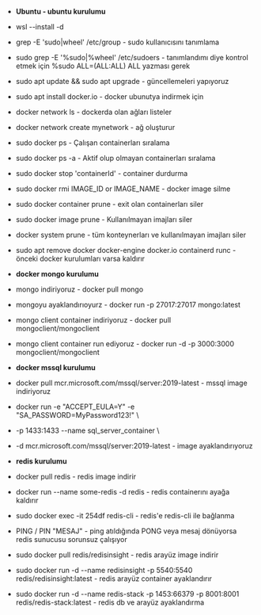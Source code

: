 - **Ubuntu - ubuntu kurulumu**
- wsl --install -d 
- grep -E 'sudo|wheel' /etc/group - sudo kullanıcısını tanımlama
- sudo grep -E '%sudo|%wheel' /etc/sudoers - tanımlandımı diye kontrol etmek için %sudo ALL=(ALL:ALL) ALL yazması gerek
- sudo apt update && sudo apt upgrade - güncellemeleri yapıyoruz
- sudo apt install docker.io - docker ubunutya indirmek için

- docker network ls - dockerda olan ağları listeler
- docker network create mynetwork - ağ oluşturur
- sudo docker ps - Çalışan containerları sıralama 
- sudo docker ps -a - Aktif olup olmayan containerları sıralama
- sudo docker stop 'containerId' - container durdurma
- sudo docker rmi IMAGE_ID or IMAGE_NAME - docker image silme
- sudo docker container prune - exit olan containerları siler
- sudo docker image prune - Kullanılmayan imajları siler
- docker system prune - tüm konteynerları ve kullanılmayan imajları siler
- sudo apt remove docker docker-engine docker.io containerd runc - önceki docker kurulumları varsa kaldırır

- **docker mongo kurulumu**
- mongo indiriyoruz - docker pull mongo
- mongoyu ayaklandırıoyurz - docker run -p 27017:27017 mongo:latest 
- mongo client container indiriyoruz -  docker pull mongoclient/mongoclient
- mongo client container run ediyoruz - docker run -d -p 3000:3000 mongoclient/mongoclient

- **docker mssql kurulumu**
- docker pull mcr.microsoft.com/mssql/server:2019-latest - mssql image indiriyoruz
- docker run -e "ACCEPT_EULA=Y" -e "SA_PASSWORD=MyPassword123!" \
- -p 1433:1433 --name sql_server_container \
- -d mcr.microsoft.com/mssql/server:2019-latest - image ayaklandırıyoruz

- **redis kurulumu**
- docker pull redis - redis image indirir
- docker run --name some-redis -d redis - redis containerını ayağa kaldırır
- sudo docker exec -it 254df redis-cli - redis'e redis-cli ile bağlanma
- PING / PIN "MESAJ" - ping atıldığında PONG veya mesaj dönüyorsa redis sunucusu sorunsuz çalışıyor 
- sudo docker pull redis/redisinsight - redis arayüz image indirir
- sudo docker run -d --name redisinsight -p 5540:5540 redis/redisinsight:latest - redis arayüz container ayaklandırır
- sudo docker run -d --name redis-stack -p 1453:66379 -p 8001:8001 redis/redis-stack:latest - redis db ve arayüz ayaklandırma

